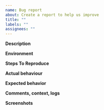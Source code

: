 ```yaml
---
name: Bug report
about: Create a report to help us improve
title: ""
labels: ""
assignees: ""
---
```


**Description**

**Environment**

**Steps To Reproduce**

**Actual behaviour**

**Expected behavior**

**Comments, context, logs**

**Screenshots**

